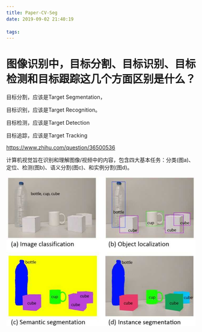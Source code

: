 ```yaml
---
title: Paper-CV-Seg
date: 2019-09-02 21:40:19

tags:
---
```



# 图像识别中，目标分割、目标识别、目标检测和目标跟踪这几个方面区别是什么？

目标分割，应该是Target Segmentation，

目标识别，应该是Target Recognition。

目标检测，应该是Target Detection

目标追踪，应该是Target Tracking

https://www.zhihu.com/question/36500536



计算机视觉旨在识别和理解图像/视频中的内容，包含四大基本任务：分类(图a)、定位、检测(图b)、语义分割(图c)、和实例分割(图d)。

![img](Paper-CV-Seg/v2-7f0825fdb0520467752f34c1b404a2ba_hd.jpg)